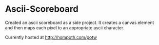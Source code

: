 # Ascii-Scoreboard
Created an ascii scoreboard as a side project. It creates a canvas element and then maps each pixel to an appropriate ascii character.

Currently hosted at http://hompoth.com/potw
